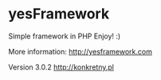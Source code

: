 # yesFramework
Simple framework in PHP
Enjoy! :)

More information: http://yesframework.com

Version 3.0.2
http://konkretny.pl